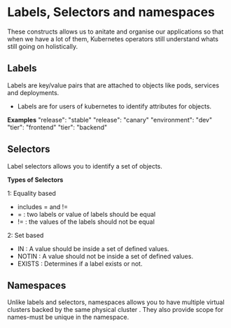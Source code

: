 # Labels, Selectors and namespaces
These constructs allows us to anitate and organise our applications so that when we have a lot of them, Kubernetes operators still understand whats still going on holistically.

## Labels
Labels are key/value pairs that are attached to objects like pods, services and deployments.
- Labels are for users of kubernetes to identify attributes for objects. 

******Examples******
"release": "stable"
"release": "canary"
"environment": "dev" 
"tier": "frontend"
"tier": "backend"

## Selectors
Label selectors allows you to identify a set of objects.

****Types of Selectors****

1: Equality based
- includes = and !=
- = : two labels or value of labels should be equal
- != : the values of the labels should not be equal

2: Set based 
- IN : A value should be inside a set of defined values. 
- NOTIN : A value should not be inside a set of defined values.
- EXISTS : Determines if a label exists or not.

## Namespaces
Unlike labels and selectors, namespaces allows you to have multiple virtual clusters backed by the same physical cluster .
They also provide scope for names-must be unique in the namespace.
